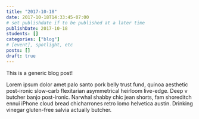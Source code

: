 ```yaml
---
title: "2017-10-18"
date: 2017-10-18T14:33:45-07:00
# set publishdate if to be published at a later time
publishDate: 2017-10-18
students: []
categories: ["blog"]
# [event], spotlight, etc
posts: []
draft: true
---
```

This is a generic blog post!

Lorem ipsum dolor amet palo santo pork belly trust fund, quinoa aesthetic
post-ironic slow-carb flexitarian asymmetrical heirloom live-edge. Deep v
butcher banjo post-ironic. Narwhal shabby chic jean shorts, fam shoreditch ennui
iPhone cloud bread chicharrones retro lomo helvetica austin. Drinking vinegar
gluten-free salvia actually butcher.
